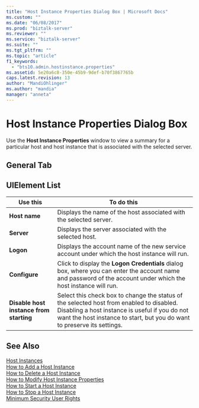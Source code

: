 ```yaml
---
title: "Host Instance Properties Dialog Box | Microsoft Docs"
ms.custom: ""
ms.date: "06/08/2017"
ms.prod: "biztalk-server"
ms.reviewer: ""
ms.service: "biztalk-server"
ms.suite: ""
ms.tgt_pltfrm: ""
ms.topic: "article"
f1_keywords: 
  - "bts10.admin.hostinstance.properties"
ms.assetid: 5e20a6c8-350e-45b9-9def-b70f3867765b
caps.latest.revision: 13
author: "MandiOhlinger"
ms.author: "mandia"
manager: "anneta"
---
```

# Host Instance Properties Dialog Box
Use the **Host Instance Properties** window to view a summary for a particular host and host instance that is associated with the selected server.  
  
## General Tab  
  
## UIElement List  
  
|Use this|To do this|  
|--------------|----------------|  
|**Host name**|Displays the name of the host associated with the selected server.|  
|**Server**|Displays the server associated with the selected host.|  
|**Logon**|Displays the account name of the new service account under which the host instance will run.|  
|**Configure**|Click to display the **Logon Credentials** dialog box, where you can enter the account name and password of the account under which the host instance will run.|  
|**Disable host instance from starting**|Select this check box to change the status of the selected host from enabled to disabled. Disabling a host instance is useful if you do not want the host instance to start, but you do want to preserve its settings.|  
  
## See Also  
 [Host Instances](../core/host-instances.md)   
 [How to Add a Host Instance](../core/how-to-add-a-host-instance.md)   
 [How to Delete a Host Instance](../core/how-to-delete-a-host-instance.md)   
 [How to Modify Host Instance Properties](../core/how-to-modify-host-instance-properties.md)   
 [How to Start a Host Instance](../core/how-to-start-a-host-instance.md)   
 [How to Stop a Host Instance](../core/how-to-stop-a-host-instance.md)   
 [Minimum Security User Rights](../core/minimum-security-user-rights.md)